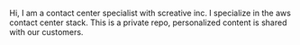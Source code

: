 Hi,
I am a contact center specialist with screative inc.
I specialize in the aws contact center stack.
This is a private repo, personalized content is shared with our customers.
